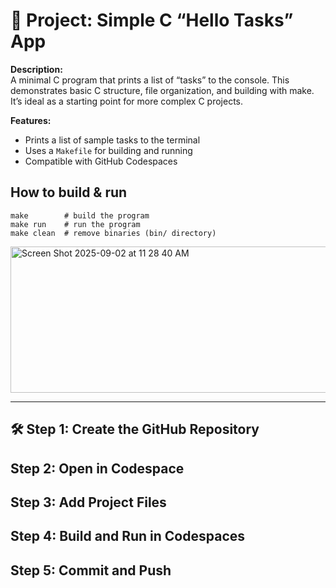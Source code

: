 # 📘 Project: Simple C “Hello Tasks” App

<b>Description:</b><br>
A minimal C program that prints a list of “tasks” to the console. This demonstrates basic C structure, file organization, and building with make. It’s ideal as a starting point for more complex C projects.

<b>Features:</b>
- Prints a list of sample tasks to the terminal
- Uses a `Makefile` for building and running
- Compatible with GitHub Codespaces

## How to build & run
`make        # build the program` <br>
`make run    # run the program` <br>
`make clean  # remove binaries (bin/ directory)`

<img width="679" height="234" alt="Screen Shot 2025-09-02 at 11 28 40 AM" src="https://github.com/user-attachments/assets/2e815dd8-39b8-4ec8-a6cf-1b104f12ddec" />
<hr>

## 🛠 Step 1: Create the GitHub Repository
## Step 2: Open in Codespace
## Step 3: Add Project Files
## Step 4: Build and Run in Codespaces
## Step 5: Commit and Push
